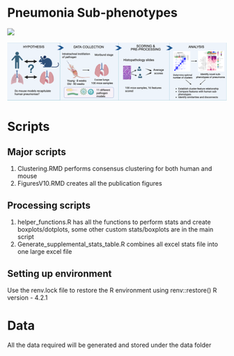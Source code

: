 # Pneumonia Sub-phenotypes

![](figures/Graphical_abstract_Fig1A.png)



![](figures/Mouse_subphenotypes_paper1.png)

# Scripts

## Major scripts
1. Clustering.RMD performs consensus clustering for both human and mouse
2. FiguresV10.RMD creates all the publication figures

## Processing scripts
1. helper_functions.R has all the functions to perform stats and create boxplots/dotplots, some other custom stats/boxplots are in the main script
2. Generate_supplemental_stats_table.R combines all excel stats file into one large excel file


## Setting up environment

Use the renv.lock file to restore the R environment using renv::restore()
R version - 4.2.1


# Data

All the data required will be generated and stored under the data folder

    




